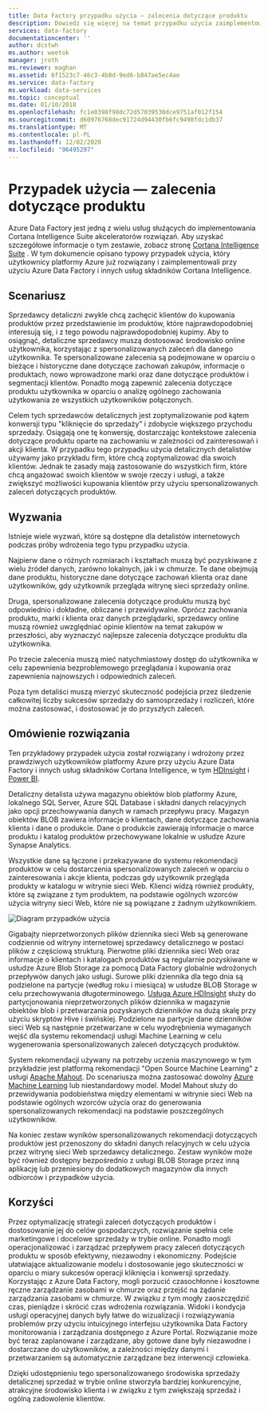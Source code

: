 ```yaml
---
title: Data Factory przypadku użycia — zalecenia dotyczące produktu
description: Dowiedz się więcej na temat przypadku użycia zaimplementowanego przy użyciu Azure Data Factory wraz z innymi usługami.
services: data-factory
documentationcenter: ''
author: dcstwh
ms.author: weetok
manager: jroth
ms.reviewer: maghan
ms.assetid: 6f1523c7-46c3-4b8d-9ed6-b847ae5ec4ae
ms.service: data-factory
ms.workload: data-services
ms.topic: conceptual
ms.date: 01/10/2018
ms.openlocfilehash: fc1e0398f98dc72d57039530dce9751af012f154
ms.sourcegitcommit: d60976768dec91724d94430fb6fc9498fdc1db37
ms.translationtype: MT
ms.contentlocale: pl-PL
ms.lasthandoff: 12/02/2020
ms.locfileid: "96495297"
---
```

# <a name="use-case---product-recommendations"></a>Przypadek użycia — zalecenia dotyczące produktu
Azure Data Factory jest jedną z wielu usług służących do implementowania Cortana Intelligence Suite akceleratorów rozwiązań.  Aby uzyskać szczegółowe informacje o tym zestawie, zobacz stronę [Cortana Intelligence Suite](https://www.microsoft.com/cortanaanalytics) . W tym dokumencie opisano typowy przypadek użycia, który użytkownicy platformy Azure już rozwiązany i zaimplementowali przy użyciu Azure Data Factory i innych usług składników Cortana Intelligence.

## <a name="scenario"></a>Scenariusz
Sprzedawcy detaliczni zwykle chcą zachęcić klientów do kupowania produktów przez przedstawienie im produktów, które najprawdopodobniej interesują się, i z tego powodu najprawdopodobniej kupimy. Aby to osiągnąć, detaliczne sprzedawcy muszą dostosować środowisko online użytkownika, korzystając z spersonalizowanych zaleceń dla danego użytkownika. Te spersonalizowane zalecenia są podejmowane w oparciu o bieżące i historyczne dane dotyczące zachowań zakupów, informacje o produktach, nowo wprowadzone marki oraz dane dotyczące produktów i segmentacji klientów.  Ponadto mogą zapewnić zalecenia dotyczące produktu użytkownika w oparciu o analizę ogólnego zachowania użytkowania ze wszystkich użytkowników połączonych.

Celem tych sprzedawców detalicznych jest zoptymalizowanie pod kątem konwersji typu "kliknięcie do sprzedaży" i zdobycie większego przychodu sprzedaży.  Osiągają one tę konwersję, dostarczając kontekstowe zalecenia dotyczące produktu oparte na zachowaniu w zależności od zainteresowań i akcji klienta. W przypadku tego przypadku użycia detalicznych detalistów używamy jako przykładu firm, które chcą zoptymalizować dla swoich klientów. Jednak te zasady mają zastosowanie do wszystkich firm, które chcą angażować swoich klientów w swoje rzeczy i usługi, a także zwiększyć możliwości kupowania klientów przy użyciu spersonalizowanych zaleceń dotyczących produktów.

## <a name="challenges"></a>Wyzwania
Istnieje wiele wyzwań, które są dostępne dla detalistów internetowych podczas próby wdrożenia tego typu przypadku użycia. 

Najpierw dane o różnych rozmiarach i kształtach muszą być pozyskiwane z wielu źródeł danych, zarówno lokalnych, jak i w chmurze. Te dane obejmują dane produktu, historyczne dane dotyczące zachowań klienta oraz dane użytkowników, gdy użytkownik przegląda witrynę sieci sprzedaży online. 

Druga, spersonalizowane zalecenia dotyczące produktu muszą być odpowiednio i dokładne, obliczane i przewidywalne. Oprócz zachowania produktu, marki i klienta oraz danych przeglądarki, sprzedawcy online muszą również uwzględniać opinie klientów na temat zakupów w przeszłości, aby wyznaczyć najlepsze zalecenia dotyczące produktu dla użytkownika. 

Po trzecie zalecenia muszą mieć natychmiastowy dostęp do użytkownika w celu zapewnienia bezproblemowego przeglądania i kupowania oraz zapewnienia najnowszych i odpowiednich zaleceń. 

Poza tym detaliści muszą mierzyć skuteczność podejścia przez śledzenie całkowitej liczby sukcesów sprzedaży do samosprzedaży i rozliczeń, które można zastosować, i dostosować je do przyszłych zaleceń.

## <a name="solution-overview"></a>Omówienie rozwiązania
Ten przykładowy przypadek użycia został rozwiązany i wdrożony przez prawdziwych użytkowników platformy Azure przy użyciu Azure Data Factory i innych usług składników Cortana Intelligence, w tym [HDInsight](https://azure.microsoft.com/services/hdinsight/) i [Power BI](https://powerbi.microsoft.com/).

Detaliczny detalista używa magazynu obiektów blob platformy Azure, lokalnego SQL Server, Azure SQL Database i składni danych relacyjnych jako opcji przechowywania danych w ramach przepływu pracy.  Magazyn obiektów BLOB zawiera informacje o klientach, dane dotyczące zachowania klienta i dane o produkcie. Dane o produkcie zawierają informacje o marce produktu i katalog produktów przechowywane lokalnie w usłudze Azure Synapse Analytics. 

Wszystkie dane są łączone i przekazywane do systemu rekomendacji produktów w celu dostarczenia spersonalizowanych zaleceń w oparciu o zainteresowania i akcje klienta, podczas gdy użytkownik przegląda produkty w katalogu w witrynie sieci Web. Klienci widzą również produkty, które są związane z tym produktem, na podstawie ogólnych wzorców użycia witryny sieci Web, które nie są powiązane z żadnym użytkownikiem.

![Diagram przypadków użycia](./media/data-factory-product-reco-usecase/diagram-1.png)

Gigabajty nieprzetworzonych plików dziennika sieci Web są generowane codziennie od witryny internetowej sprzedawcy detalicznego w postaci plików z częściową strukturą. Pierwotne pliki dziennika sieci Web oraz informacje o klientach i katalogach produktów są regularnie pozyskiwane w usłudze Azure Blob Storage za pomocą Data Factory globalnie wdrożonych przepływów danych jako usługi. Surowe pliki dziennika dla tego dnia są podzielone na partycje (według roku i miesiąca) w usłudze BLOB Storage w celu przechowywania długoterminowego.  [Usługa Azure HDInsight](https://azure.microsoft.com/services/hdinsight/) służy do partycjonowania nieprzetworzonych plików dziennika w magazynie obiektów blob i przetwarzania pozyskanych dzienników na dużą skalę przy użyciu skryptów Hive i świńskiej. Podzielone na partycje dane dzienników sieci Web są następnie przetwarzane w celu wyodrębnienia wymaganych wejść dla systemu rekomendacji usługi Machine Learning w celu wygenerowania spersonalizowanych zaleceń dotyczących produktów.

System rekomendacji używany na potrzeby uczenia maszynowego w tym przykładzie jest platformą rekomendacji "Open Source Machine Learning" z usługi [Apache Mahout](https://mahout.apache.org/).  Do scenariusza można zastosować dowolny [Azure Machine Learning](https://azure.microsoft.com/services/machine-learning/) lub niestandardowy model.  Model Mahout służy do przewidywania podobieństwa między elementami w witrynie sieci Web na podstawie ogólnych wzorców użycia oraz do generowania spersonalizowanych rekomendacji na podstawie poszczególnych użytkowników.

Na koniec zestaw wyników spersonalizowanych rekomendacji dotyczących produktów jest przenoszony do składni danych relacyjnych w celu użycia przez witrynę sieci Web sprzedawcy detalicznego.  Zestaw wyników może być również dostępny bezpośrednio z usługi BLOB Storage przez inną aplikację lub przeniesiony do dodatkowych magazynów dla innych odbiorców i przypadków użycia.

## <a name="benefits"></a>Korzyści
Przez optymalizację strategii zaleceń dotyczących produktów i dostosowanie jej do celów gospodarczych, rozwiązanie spełnia cele marketingowe i docelowe sprzedaży w trybie online. Ponadto mogli operacjonalizować i zarządzać przepływem pracy zaleceń dotyczących produktu w sposób efektywny, niezawodny i ekonomiczny. Podejście ułatwiające aktualizowanie modelu i dostosowanie jego skuteczności w oparciu o miary sukcesów operacji kliknięcia i konwersji sprzedaży. Korzystając z Azure Data Factory, mogli porzucić czasochłonne i kosztowne ręczne zarządzanie zasobami w chmurze oraz przejść na żądanie zarządzania zasobami w chmurze. W związku z tym mogły zaoszczędzić czas, pieniądze i skrócić czas wdrożenia rozwiązania. Widoki i kondycja usługi operacyjnej danych były łatwe do wizualizacji i rozwiązywania problemów przy użyciu intuicyjnego interfejsu użytkownika Data Factory monitorowania i zarządzania dostępnego z Azure Portal. Rozwiązanie może być teraz zaplanowane i zarządzane, aby gotowe dane były niezawodne i dostarczane do użytkowników, a zależności między danymi i przetwarzaniem są automatycznie zarządzane bez interwencji człowieka.

Dzięki udostępnieniu tego spersonalizowanego środowiska sprzedaży detalicznej sprzedaż w trybie online stworzyła bardziej konkurencyjne, atrakcyjne środowisko klienta i w związku z tym zwiększają sprzedaż i ogólną zadowolenie klientów.


